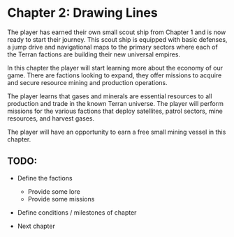 # Chapter 2: Drawing Lines
The player has earned their own small scout ship from Chapter 1 and is now ready to start their journey. This scout ship is equipped with basic defenses, a jump drive and navigational maps to the primary sectors where each of the Terran factions are building their new universal empires.

In this chapter the player will start learning more about the economy of our game. There are factions looking to expand, they offer missions to acquire and secure resource mining and production operations.

The player learns that gases and minerals are essential resources to all production and trade in the known Terran universe. The player will perform missions for the various factions that deploy satellites, patrol sectors, mine resources, and harvest gases.

The player will have an opportunity to earn a free small mining vessel in this chapter.

## TODO:
- Define the factions
  - Provide some lore
  - Provide some missions

- Define conditions / milestones of chapter

- Next chapter
